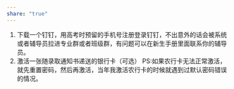 ```yaml
---
share: "true"
---
```


1.	下载一个钉钉，用高考时预留的手机号注册登录钉钉，不出意外的话会被系统或者辅导员拉进专业群或者班级群，有问题可以在新生手册里面联系你的辅导员。
2.	激活一张随录取通知书递送的银行卡（可选）
PS:如果农行卡无法正常激活，就先重置密码，然后再激活，当年我激活农行卡的时候就遇到过默认密码错误的情况。

